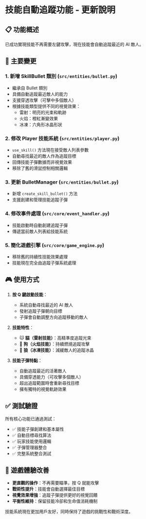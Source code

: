 # 技能自動追蹤功能 - 更新說明

## 📋 功能概述

已成功實現技能不再需要左鍵攻擊，現在技能會自動追蹤最近的 AI 敵人。

## 🎯 主要變更

### 1. 新增 SkillBullet 類別 (`src/entities/bullet.py`)

- 繼承自 Bullet 類別
- 具備自動追蹤最近敵人的能力
- 支援穿透攻擊（可擊中多個敵人）
- 根據技能類型提供不同的視覺效果：
  - 雷射：明亮的光束和軌跡
  - 火焰：橙紅漸變效果
  - 冰凍：六角形冰晶形狀

### 2. 修改 Player 技能系統 (`src/entities/player.py`)

- `use_skill()` 方法現在接受敵人列表參數
- 自動尋找最近的敵人作為追蹤目標
- 回傳技能子彈數據而非視覺效果
- 移除了舊的滑鼠控制相關邏輯

### 3. 更新 BulletManager (`src/entities/bullet.py`)

- 新增 `create_skill_bullet()` 方法
- 支援創建和管理技能追蹤子彈

### 4. 修改事件處理 (`src/core/event_handler.py`)

- 技能啟動時自動創建追蹤子彈
- 傳遞當前敵人列表給技能系統

### 5. 簡化遊戲引擎 (`src/core/game_engine.py`)

- 移除舊的持續性技能效果處理
- 技能現在完全由追蹤子彈系統處理

## 🎮 使用方式

1. **按 Q 鍵啟動技能**：

   - 系統自動尋找最近的 AI 敵人
   - 發射追蹤子彈朝向目標
   - 子彈會自動調整方向追蹤移動的敵人

2. **技能特性**：

   - 🐱 **貓（雷射技能）**：高精準度追蹤光束
   - 🐶 **狗（火焰技能）**：持續燃燒追蹤攻擊
   - 🐺 **狼（冰凍技能）**：減緩敵人的追蹤冰晶

3. **技能子彈特點**：
   - 自動追蹤最近的活著敵人
   - 具備穿透能力（可攻擊多個敵人）
   - 超出追蹤範圍時會重新尋找目標
   - 擁有獨特的視覺軌跡效果

## ✅ 測試驗證

所有核心功能已通過測試：

- ✅ 技能子彈創建和基本屬性
- ✅ 自動目標尋找算法
- ✅ 玩家技能使用邏輯
- ✅ 子彈管理器整合
- ✅ 完整系統整合測試

## 🎯 遊戲體驗改善

- **更直觀的操作**：不再需要瞄準，按 Q 就能攻擊
- **戰術性提升**：技能會自動選擇最佳目標
- **視覺效果增強**：追蹤子彈提供更好的視覺回饋
- **平衡性維持**：保留技能冷卻和生命值消耗機制

技能系統現在更加用戶友好，同時保持了遊戲的挑戰性和戰術深度。
